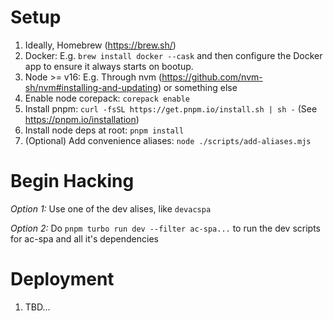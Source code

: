 # Setup

1. Ideally, Homebrew (https://brew.sh/)
1. Docker: E.g. `brew install docker --cask` and then configure the Docker app to ensure it always starts on bootup.
1. Node >= v16: E.g. Through nvm (https://github.com/nvm-sh/nvm#installing-and-updating) or something else
1. Enable node corepack: `corepack enable`
1. Install pnpm: `curl -fsSL https://get.pnpm.io/install.sh | sh -` (See https://pnpm.io/installation)
1. Install node deps at root: `pnpm install`
1. (Optional) Add convenience aliases: `node ./scripts/add-aliases.mjs`

# Begin Hacking

_Option 1:_ Use one of the dev alises, like `devacspa`

_Option 2:_ Do `pnpm turbo run dev --filter ac-spa...` to run the dev scripts for ac-spa and all it's dependencies

# Deployment

1. TBD...

